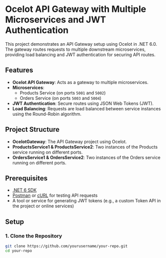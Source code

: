 # Ocelot API Gateway with Multiple Microservices and JWT Authentication

This project demonstrates an API Gateway setup using Ocelot in .NET 6.0. The gateway routes requests to multiple downstream microservices, providing load balancing and JWT authentication for securing API routes.

## Features
- **Ocelot API Gateway**: Acts as a gateway to multiple microservices.
- **Microservices**: 
  - Products Service (on ports `5001` and `5002`)
  - Orders Service (on ports `5003` and `5004`)
- **JWT Authentication**: Secure routes using JSON Web Tokens (JWT).
- **Load Balancing**: Requests are load balanced between service instances using the Round-Robin algorithm.
  
## Project Structure
- **OcelotGateway**: The API Gateway project using Ocelot.
- **ProductsService1 & ProductsService2**: Two instances of the Products service running on different ports.
- **OrdersService1 & OrdersService2**: Two instances of the Orders service running on different ports.

## Prerequisites
- [.NET 6 SDK](https://dotnet.microsoft.com/download/dotnet/6.0)
- [Postman](https://www.postman.com/) or [cURL](https://curl.se/) for testing API requests
- A tool or service for generating JWT tokens (e.g., a custom Token API in the project or online services)

## Setup

### 1. Clone the Repository
```bash
git clone https://github.com/yourusername/your-repo.git
cd your-repo
